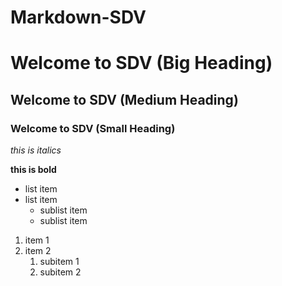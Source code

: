 # Markdown-SDV

# Welcome to SDV (Big Heading)
## Welcome to SDV (Medium Heading)
### Welcome to SDV (Small Heading)

*this is italics*

**this is bold**

* list item
* list item
   * sublist item
   * sublist item

1. item 1
2. item 2
    1. subitem 1
    2. subitem 2


